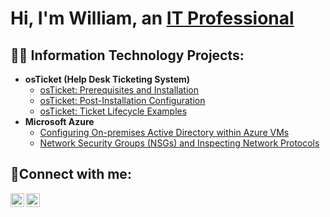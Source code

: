 <h1>Hi, I'm William, an <a href="https://linkedin.com/in/williamr0per">IT Professional</a></h1>

<h2>👨‍💻 Information Technology Projects:</h2>

- <b>osTicket (Help Desk Ticketing System)</b>
  - [osTicket: Prerequisites and Installation](https://github.com/williamroper/osticket-prereqs)
  - [osTicket: Post-Installation Configuration](https://github.com/williamroper/post-install-config)
  - [osTicket: Ticket Lifecycle Examples](https://github.com/williamroper/ticket-lifecycle)
- <b>Microsoft Azure</b>
  - [Configuring On-premises Active Directory within Azure VMs](https://github.com/joshmadakorcc/configure-ad)
  - [Network Security Groups (NSGs) and Inspecting Network Protocols](https://github.com/joshmadakorcc/azure-network-protocols)

<h2>🤳Connect with me:</h2>

[<img align="left" alt="Josh | LinkedIn" width="22px" src="https://cdn.jsdelivr.net/npm/simple-icons@v3/icons/linkedin.svg" />][linkedin]
[<img align="left" alt="Josh | Instagram" width="22px" src="https://cdn.jsdelivr.net/npm/simple-icons@v3/icons/instagram.svg" />][instagram]

[instagram]: https://www.instagram.com/BillyRoper
[linkedin]: https://www.linkedin.com/in/williamr0per/
